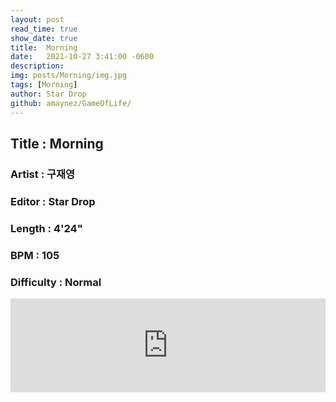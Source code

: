 ```yaml
---
layout: post
read_time: true
show_date: true
title:  Morning
date:   2021-10-27 3:41:00 -0600
description: 
img: posts/Morning/img.jpg
tags: [Morning]
author: Star Drop
github: amaynez/GameOfLife/
---
```

<h2>Title : Morning</h2>
<h3>Artist : 구재영</h3>
<h3>Editor : Star Drop</h3>
<h3>Length : 4'24"</h3>
<h3>BPM : 105</h3>
<h3>Difficulty : Normal</h3>

<iframe width="100%" src="https://www.youtube.com/embed/rLLAT_elGD8" title="YouTube video player" frameborder="0" allow="accelerometer; autoplay; clipboard-write; encrypted-media; gyroscope; picture-in-picture" allowfullscreen></iframe>
